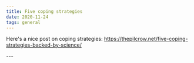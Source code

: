 ```yaml
---
title: Five coping strategies
date: 2020-11-24
tags: general
---
```

<p>Here's a nice post on coping strategies: <a href="https://thepilcrow.net/five-coping-strategies-backed-by-science/">https://thepilcrow.net/five-coping-strategies-backed-by-science/</a></p>
---

